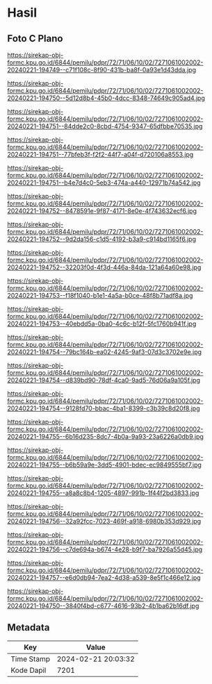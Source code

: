 # Hasil

## Foto C Plano

https://sirekap-obj-formc.kpu.go.id/6844/pemilu/pdpr/72/71/06/10/02/7271061002002-20240221-194749--c71f108c-8f90-431b-ba8f-0a93e1d43dda.jpg

https://sirekap-obj-formc.kpu.go.id/6844/pemilu/pdpr/72/71/06/10/02/7271061002002-20240221-194750--5d12d8b4-45b0-4dcc-8348-74649c905ad4.jpg

https://sirekap-obj-formc.kpu.go.id/6844/pemilu/pdpr/72/71/06/10/02/7271061002002-20240221-194751--84dde2c0-8cbd-4754-9347-65dfbbe70535.jpg

https://sirekap-obj-formc.kpu.go.id/6844/pemilu/pdpr/72/71/06/10/02/7271061002002-20240221-194751--77bfeb3f-f2f2-44f7-a04f-d720106a8553.jpg

https://sirekap-obj-formc.kpu.go.id/6844/pemilu/pdpr/72/71/06/10/02/7271061002002-20240221-194751--b4e7d4c0-5eb3-474a-a440-12971b74a542.jpg

https://sirekap-obj-formc.kpu.go.id/6844/pemilu/pdpr/72/71/06/10/02/7271061002002-20240221-194752--8478591e-9f87-4171-8e0e-4f743632ecf6.jpg

https://sirekap-obj-formc.kpu.go.id/6844/pemilu/pdpr/72/71/06/10/02/7271061002002-20240221-194752--9d2da156-c1d5-4192-b3a9-c914bd1165f6.jpg

https://sirekap-obj-formc.kpu.go.id/6844/pemilu/pdpr/72/71/06/10/02/7271061002002-20240221-194752--32203f0d-4f3d-446a-84da-121a64a60e98.jpg

https://sirekap-obj-formc.kpu.go.id/6844/pemilu/pdpr/72/71/06/10/02/7271061002002-20240221-194753--f18f1040-b1e1-4a5a-b0ce-48f8b71adf8a.jpg

https://sirekap-obj-formc.kpu.go.id/6844/pemilu/pdpr/72/71/06/10/02/7271061002002-20240221-194753--40ebdd5a-0ba0-4c6c-b12f-5fc1760b941f.jpg

https://sirekap-obj-formc.kpu.go.id/6844/pemilu/pdpr/72/71/06/10/02/7271061002002-20240221-194754--79bc164b-ea02-4245-9af3-07d3c3702e9e.jpg

https://sirekap-obj-formc.kpu.go.id/6844/pemilu/pdpr/72/71/06/10/02/7271061002002-20240221-194754--d839bd90-78df-4ca0-9ad5-76d06a9a105f.jpg

https://sirekap-obj-formc.kpu.go.id/6844/pemilu/pdpr/72/71/06/10/02/7271061002002-20240221-194754--9128fd70-bbac-4ba1-8399-c3b39c8d20f8.jpg

https://sirekap-obj-formc.kpu.go.id/6844/pemilu/pdpr/72/71/06/10/02/7271061002002-20240221-194755--6b16d235-8dc7-4b0a-9a93-23a6226a0db9.jpg

https://sirekap-obj-formc.kpu.go.id/6844/pemilu/pdpr/72/71/06/10/02/7271061002002-20240221-194755--b6b59a9e-3dd5-4901-bdec-ec9849555bf7.jpg

https://sirekap-obj-formc.kpu.go.id/6844/pemilu/pdpr/72/71/06/10/02/7271061002002-20240221-194755--a8a8c8b4-1205-4897-991b-1f44f2bd3833.jpg

https://sirekap-obj-formc.kpu.go.id/6844/pemilu/pdpr/72/71/06/10/02/7271061002002-20240221-194756--32a92fcc-7023-469f-a918-6980b353d929.jpg

https://sirekap-obj-formc.kpu.go.id/6844/pemilu/pdpr/72/71/06/10/02/7271061002002-20240221-194756--c7de694a-b674-4e28-b9f7-ba7926a55d45.jpg

https://sirekap-obj-formc.kpu.go.id/6844/pemilu/pdpr/72/71/06/10/02/7271061002002-20240221-194757--e6d0db94-7ea2-4d38-a539-8e5f1c466e12.jpg

https://sirekap-obj-formc.kpu.go.id/6844/pemilu/pdpr/72/71/06/10/02/7271061002002-20240221-194750--3840f4bd-c677-4616-93b2-4b1ba62b16df.jpg


## Metadata

| Key        | Value               |
| ---------- | ------------------- |
| Time Stamp | 2024-02-21 20:03:32 |
| Kode Dapil | 7201                |



